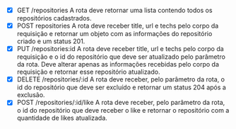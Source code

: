 - [x] GET /repositories
A rota deve retornar uma lista contendo todos os repositórios cadastrados.
- [x] POST repositories
A rota deve receber title, url e techs pelo corpo da requisição e retornar um objeto com as informações do repositório criado e um status 201.
- [x] PUT /repositories:id
A rota deve receber title, url e techs pelo corpo da requisição e o id do repositório que deve ser atualizado pelo parâmetro da rota. Deve alterar apenas as informações recebidas pelo corpo da requisição e retornar esse repositório atualizado.
- [x] DELETE /repositories/:id
A rota deve receber, pelo parâmetro da rota, o id do repositório que deve ser excluído e retornar um status 204 após a exclusão.
- [x] POST /repositories/:id/like
A rota deve receber, pelo parâmetro da rota, o id do repositório que deve receber o like e retornar o repositório com a quantidade de likes atualizada.